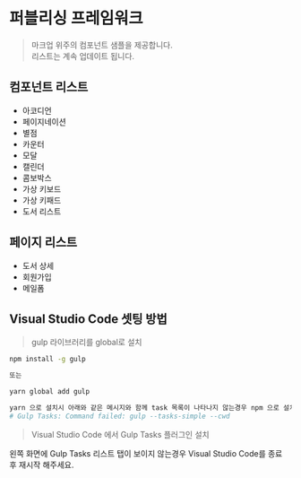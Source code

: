 # 퍼블리싱 프레임워크 
> 마크업 위주의 컴포넌트 샘플을 제공합니다.  
> 리스트는 계속 업데이트 됩니다.  


## 컴포넌트 리스트
* 아코디언
* 페이지네이션
* 별점  
* 카운터
* 모달
* 캘린더
* 콤보박스
* 가상 키보드
* 가상 키패드
* 도서 리스트


## 페이지 리스트
* 도서 상세 
* 회원가입
* 메일폼


## Visual Studio Code 셋팅 방법 
  
> gulp 라이브러리를 global로 설치
```bash
npm install -g gulp

또는

yarn global add gulp

yarn 으로 설치시 아래와 같은 메시지와 함께 task 목록이 나타나지 않는경우 npm 으로 설치해주세요.
# Gulp Tasks: Command failed: gulp --tasks-simple --cwd 
```

> Visual Studio Code 에서 Gulp Tasks 플러그인 설치

왼쪽 화면에 Gulp Tasks 리스트 탭이 보이지 않는경우 Visual Studio Code를 종료 후 재시작 해주세요.
